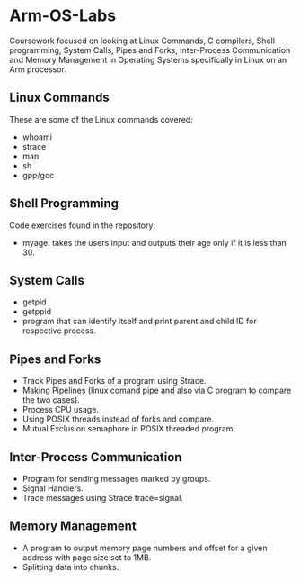 # Arm-OS-Labs
Coursework focused on looking at Linux Commands, C compilers, Shell programming, System Calls, Pipes and Forks, Inter-Process Communication and Memory Management in Operating Systems specifically in Linux on an Arm processor.

## Linux Commands
These are some of the Linux commands covered:
- whoami
- strace
- man
- sh
- gpp/gcc

## Shell Programming
Code exercises found in the repository:
- myage: takes the users input and outputs their age only if it is less than 30.

## System Calls
- getpid
- getppid
- program that can identify itself and print parent and child ID for respective process.

## Pipes and Forks
- Track Pipes and Forks of a program using Strace.
- Making Pipelines (linux comand pipe and also via C program to compare the two cases).
- Process CPU usage.
- Using POSIX threads instead of forks and compare.
- Mutual Exclusion semaphore in POSIX threaded program.

## Inter-Process Communication
- Program for sending messages marked by groups.
- Signal Handlers.
- Trace messages using Strace trace=signal.

## Memory Management
- A program to output memory page numbers and offset for a given address with page size set to 1MB.
- Splitting data into chunks.
